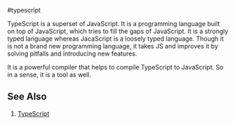 #typescript 

TypeScript is a superset of JavaScript. It is a programming language built on top of JavaScript, which tries to fill the gaps of JavaScript. It is a strongly typed language whereas JacaScript is a loosely typed language. Though it is not a brand new programming language, it takes JS and improves it by solving pitfalls and introducing new features.

It is a powerful compiler that helps to compile TypeScript to JavaScript. So in a sense, it is a tool as well.

## See Also
1. [TypeScript](https://www.typescriptlang.org/)